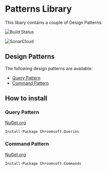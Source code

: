 # Patterns Library

This libary contains a couple of Design Patterns.

![Build Status](https://chr.visualstudio.com/_apis/public/build/definitions/2d33193a-77fd-4ddc-be87-12c73bc5ff99/20/badge)

![SonarCloud](https://sonarcloud.io/api/project_badges/measure?project=Github-Patterns-Repo&metric=alert_status)

## Design Patterns

The following design patterns are available:

- [Query Pattern](docs/queries.md)
- [Command Pattern](docs/commands.md)

## How to install

### Query Pattern

[NuGet.org](https://www.nuget.org/packages/Chroomsoft.Queries/)

`Install-Package Chroomsoft.Queries`

### Command Pattern

[NuGet.org](https://www.nuget.org/packages/Chroomsoft.Queries/)

`Install-Package Chroomsoft.Commands`